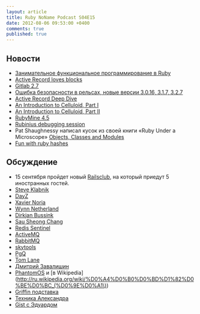 ```yaml
---
layout: article
title: Ruby NoName Podcast S04E15
date: 2012-08-06 09:53:00 +0400
comments: true
published: true
---
```

## Новости

* [Занимательное функциональное программирование в Ruby](http://habrahabr.ru/post/148076/)
* [Active Record loves blocks](http://blog.plataformatec.com.br/2012/07/active-record-loves-blocks/)
* [Gitlab 2.7](http://blog.gitlabhq.com/gitlab-2-dot-7/)
* [Ошибка безопасности в рельсах, новые версии 3.0.16, 3.1.7, 3.2.7](https://groups.google.com/forum/?fromgroups#!topic/rubyonrails-security/vxJjrc15qYM)
* [Active Record Deep Dive](http://schneems.com/post/28125445535/active-record-deep-dive)
* [An Introduction to Celluloid, Part I](http://rubysource.com/an-introduction-to-celluloid-part-i/)
* [An Introduction to Celluloid, Part II](http://rubysource.com/an-introduction-to-celluloid-part-ii/)
* [RubyMine 4.5](http://www.jetbrains.com/ruby/)
* [Rubinius debugging session](http://vimeo.com/34622441)
* Pat Shaughnessy написал кусок из своей книги «Ruby Under a Microscope» [Objects, Classes and Modules](http://patshaughnessy.net/2012/7/26/objects-classes-and-modules)
* [Fun with ruby hashes](http://alex.nisnevich.com/blog/2012/07/30/fun_with_ruby_hashes.html)

## Обсуждение

* 15 сентября пройдет новый [Railsclub](http://railsclub.ru/), на который приедут 5 иностранных гостей.
* [Steve Klabnik](http://steveklabnik.com)
* [DayZ](http://dayzmod.com/)
* [Xavier Noria](http://hashref.com)
* [Wynn Netherland](http://wynnnetherland.com)
* [Dirkjan Bussink](github.com/dbussink)
* [Sau Sheong Chang](http://www.saush.com)
* [Redis Sentinel](http://antirez.com/post/redis-sentinel-beta-released.html)
* [ActiveMQ](http://activemq.apache.org/)
* [RabbitMQ](http://www.rabbitmq.com/)
* [skytools](http://pgfoundry.org/projects/skytools/)
* [PgQ](http://skytools.projects.postgresql.org/doc/pgq-sql.html)
* [Tom Lane](http://en.wikipedia.org/wiki/Tom_Lane_\(computer_scientist\))
* [Дмитрий Завалишин](http://dz.livejournal.com/)
* [PhantomOS](http://dz.ru/en/solutions/phantom/) и [в Wikipedia](http://ru.wikipedia.org/wiki/%D0%A4%D0%B0%D0%BD%D1%82%D0%BE%D0%BC_(%D0%9E%D0%A1\))
* [Griffin подставка](http://store.griffintechnology.com/elevator)
* [Техника Александра](http://www.psychosomatica.ru/aleksandera.html)
* [Gist с Эдуардом](https://gist.github.com/3206400)

